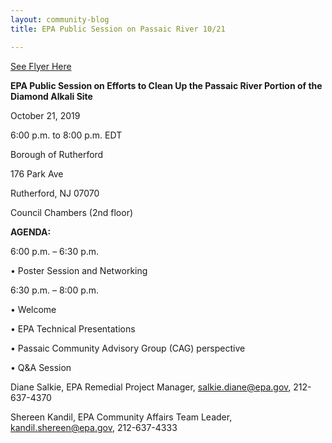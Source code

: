 ```yaml
---
layout: community-blog
title: EPA Public Session on Passaic River 10/21

---
```


[See Flyer Here](https://storage.googleapis.com/static.rutherford-nj.com/community-events/promo_Oct%202019%20session.pdf)

**EPA Public Session on Efforts to
Clean Up the Passaic River
Portion of the Diamond Alkali Site**

October 21, 2019

6:00 p.m. to 8:00 p.m. EDT

Borough of Rutherford

176 Park Ave

Rutherford, NJ 07070

Council Chambers (2nd floor)

**AGENDA:**

6:00 p.m. – 6:30 p.m.

• Poster Session and Networking

6:30 p.m. – 8:00 p.m.

• Welcome

• EPA Technical Presentations

• Passaic Community Advisory Group (CAG) perspective

• Q&A Session

Diane Salkie, EPA Remedial Project Manager, salkie.diane@epa.gov, 212-637-4370

Shereen Kandil, EPA Community Affairs Team Leader, kandil.shereen@epa.gov, 212-637-4333 
